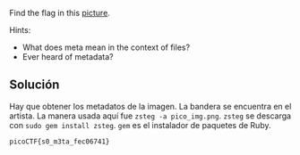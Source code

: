 Find the flag in this [picture](https://jupiter.challenges.picoctf.org/static/00efdf2961da1e21470ffc0d496c3cc2/pico_img.png).

Hints:
- What does meta mean in the context of files?
- Ever heard of metadata?

## Solución
Hay que obtener los metadatos de la imagen. La bandera se encuentra en el artista. La manera usada  aquí fue `zsteg -a pico_img.png`. `zsteg` se descarga con `sudo gem install zsteg`. `gem` es el instalador de paquetes de Ruby.

`picoCTF{s0_m3ta_fec06741}`